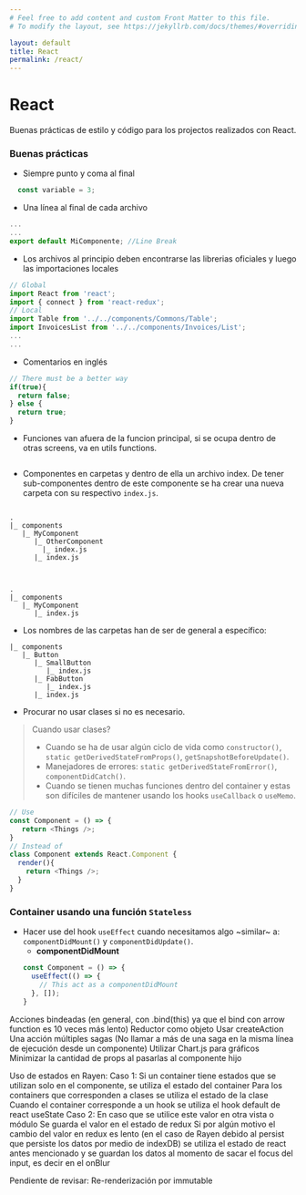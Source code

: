 ```yaml
---
# Feel free to add content and custom Front Matter to this file.
# To modify the layout, see https://jekyllrb.com/docs/themes/#overriding-theme-defaults

layout: default
title: React
permalink: /react/
---
```


# React

Buenas prácticas de estilo y código para los projectos realizados con React.


### Buenas prácticas

* Siempre punto y coma al final

```js
  const variable = 3;
```

* Una línea al final de cada archivo

```js
...
...
export default MiComponente; //Line Break

```

* Los archivos al principio deben encontrarse las librerias oficiales y luego las importaciones locales

```js
// Global
import React from 'react';
import { connect } from 'react-redux';
// Local
import Table from '../../components/Commons/Table';
import InvoicesList from '../../components/Invoices/List';
...
...
```

* Comentarios en inglés

```js
// There must be a better way
if(true){
  return false;
} else {
  return true;
}
```

* Funciones van afuera de la funcion principal, si se ocupa dentro de otras screens, va en utils functions.

```js

```

* Componentes en carpetas y dentro de ella un archivo index. De tener sub-componentes dentro de este componente se ha crear una nueva carpeta con su respectivo `index.js`.

```

.
|_ components
   |_ MyComponent
      |_ OtherComponent
        |_ index.js
      |_ index.js


```

```

.
|_ components
   |_ MyComponent
      |_ index.js

```
* Los nombres de las carpetas han de ser de general a específico:
```
|_ components
   |_ Button
      |_ SmallButton
         |_ index.js
      |_ FabButton
         |_ index.js
      |_ index.js
```

* Procurar no usar clases si no es necesario.
> Cuando usar clases?
> * Cuando se ha de usar algún ciclo de vida como `constructor()`, `static getDerivedStateFromProps()`, `getSnapshotBeforeUpdate()`.
> * Manejadores de errores: `static getDerivedStateFromError()`, `componentDidCatch()`.
> * Cuando se tienen muchas funciones dentro del container y estas son difíciles de mantener usando los hooks `useCallback` o `useMemo`.

```javascript
// Use
const Component = () => {
   return <Things />;
}
// Instead of
class Component extends React.Component {
  render(){
    return <Things />;
  }
}

```

### Container usando una función `Stateless`
* Hacer use del hook `useEffect` cuando necesitamos algo ~similar~ a: `componentDidMount()` y `componentDidUpdate()`.
  * **componentDidMount**
  ```js
  const Component = () => {
    useEffect(() => {
      // This act as a componentDidMount
    }, []);
  }
  ```




Acciones bindeadas (en general,  con .bind(this) ya que el bind con arrow function es 10 veces más lento)
Reductor como objeto
Usar createAction
Una acción múltiples sagas (No llamar a más de una saga en la misma línea de ejecución desde un componente)
Utilizar Chart.js para gráficos
Minimizar la cantidad de props al pasarlas al componente hijo



Uso de estados en Rayen:
Caso 1: Si un container tiene estados que se utilizan solo en el componente, se utiliza el estado del container
Para los containers que corresponden a clases se utiliza el estado de la clase
Cuando el container corresponde a un hook se utiliza el hook default de react useState
Caso 2: En caso que se utilice este valor en otra vista o módulo
Se guarda el valor en el estado de redux
Si por algún motivo el cambio del valor en redux es lento (en el caso de Rayen debido al persist que persiste los datos por medio de indexDB) se utiliza el estado de react antes mencionado y se guardan los datos al momento de sacar el focus del input, es decir en el onBlur


Pendiente de revisar: Re-renderización por immutable
